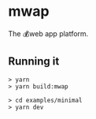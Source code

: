# mwap

The 💰web app platform.

## Running it

```
> yarn
> yarn build:mwap

> cd examples/minimal
> yarn dev
```
